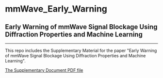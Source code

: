 # mmWave_Early_Warning
## Early Warning of mmWave Signal Blockage Using Diffraction Properties and Machine Learning
------------------------------------------------------------------------------------------
This repo includes the Supplementary Material for the paper "Early Warning of mmWave Signal Blockage Using Diffraction Properties and Machine Learning".

[The Supplementary Document PDF file](https://github.com/amirdizche/mmWEW/blob/main/mmWave_EW_ML_supp.pdf)
